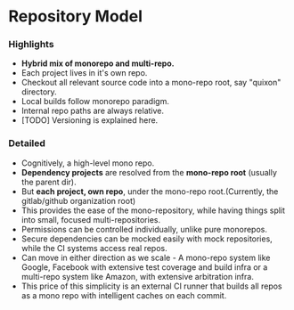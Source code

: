 # Repository Model

### Highlights

- **Hybrid mix of monorepo and multi-repo.** 
- Each project lives in it's own repo.
- Checkout all relevant source code into a mono-repo root, say "quixon" directory. 
- Local builds follow monorepo paradigm.
- Internal repo paths are always relative.
- [TODO] Versioning is explained here.

### Detailed

- Cognitively, a high-level mono repo.
- **Dependency projects** are resolved from the **mono-repo root** (usually the parent dir). 
- But **each project, own repo**, under the mono-repo root.(Currently, the gitlab/github organization root)
- This provides the ease of the mono-repository, while having things split into small, focused multi-repositories. 
- Permissions can be controlled individually, unlike pure monorepos.
- Secure dependencies can be mocked easily with mock repositories, while the CI systems access real repos. 
- Can move in either direction as we scale - A mono-repo system like Google, Facebook with extensive test coverage and build infra or a multi-repo system like Amazon, with extensive arbitration infra.
- This price of this simplicity is an external CI runner that builds all repos as a mono repo with intelligent caches on each commit. 
